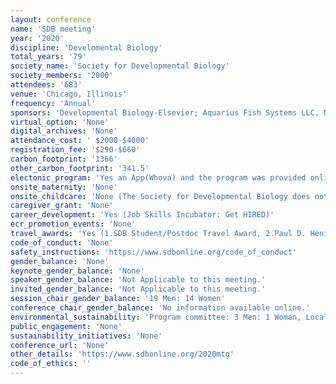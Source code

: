 ```yaml
---
layout: conference 
name: 'SDB meeting'
year: '2020'
discipline: 'Develomental Biology'
total_years: '79'
society_name: 'Society for Developmental Biology'
society_members: '2000'
attendees: '683'
venue: 'Chicago, Illinois'
frequency: 'Annual'
sponsors: 'Developmental Biology-Elsevier; Aquarius Fish Systems LLC, Northwestern University; WIREs Developmental Biology-Wiley'
virtual_option: 'None'
digital_archives: 'None'
attendance_cost: ' $2000-$4000'
registration_fee: '$290-$660'
carbon_footprint: '1366'
other_carbon_footprint: '341.5'
electonic_program: 'Yes an App(Whova) and the program was provided online on conference website.'
onsite_maternity: 'None'
onsite_childcare: 'None (The Society for Developmental Biology does not endorse any of these services. It is the meeting participants responsibility to verify the appropriateness of the service and make reservations. )'
caregiver_grant: 'None'
career_development: 'Yes (Job Skills Incubator: Get HIRED)'
ecr_promotion_events: 'None'
travel_awards: 'Yes (1.SDB Student/Postdoc Travel Award, 2.Paul D. Henion Graduate Student Travel Award ($500), 3. SDB International Student/Postdoc and Faculty Scholarship ($2000) 4. SDB Teaching and Junior Faculty Travel Grant)'
code_of_conduct: 'None'
safety_instructions: 'https://www.sdbonline.org/code_of_conduct'
gender_balance: 'None'
keynote_gender_balance: 'None'
speaker_gender_balance: 'Not Applicable to this meeting.'
invited_gender_balance: 'Not Applicable to this meeting.'
session_chair_gender_balance: '19 Men: 14 Women'
conference_chair_gender_balance: 'No information available online.'
environmental_sustainability: 'Program committee: 3 Men: 1 Woman, Local Organising Committee: 1 Man: 2 Women'
public_engagement: 'None'
sustainability_initiatives: 'None'
conference_url: 'None'
other_details: 'https://www.sdbonline.org/2020mtg'
code_of_ethics: ''
---
```

